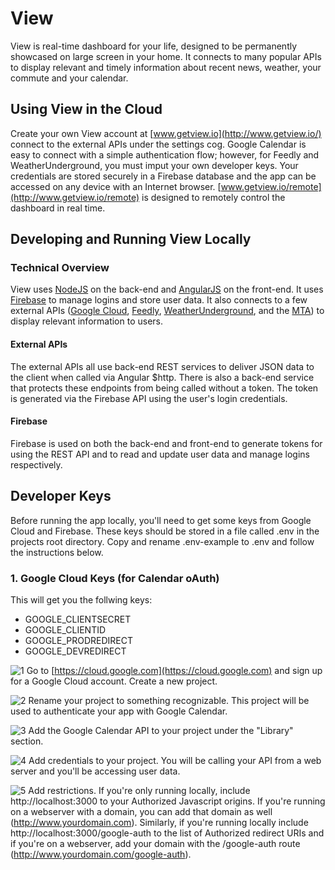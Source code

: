 # View
View is real-time dashboard for your life, designed to be permanently showcased on large screen in your home. It connects to many popular APIs to display relevant and timely information about recent news, weather, your commute and your calendar.

## Using View in the Cloud
Create your own View account at [www.getview.io](http://www.getview.io/) connect to the external APIs under the settings cog. Google Calendar is easy to connect with a simple authentication flow; however, for Feedly and WeatherUnderground, you must imput your own developer keys. Your credentials are stored securely in a Firebase database and the app can be accessed on any device with an Internet browser. [www.getview.io/remote](http://www.getview.io/remote) is designed to remotely control the dashboard in real time.

## Developing and Running View Locally
### Technical Overview
View uses [NodeJS](https://nodejs.org/en/) on the back-end and [AngularJS](https://angularjs.org/) on the front-end. It uses [Firebase](https://firebase.google.com) to manage logins and store user data. It also connects to a few external APIs ([Google Cloud](https://cloud.google.com), [Feedly](http://www.feedly.com), [WeatherUnderground](https://www.wunderground.com/), and the [MTA](http://web.mta.info/developers/)) to display relevant information to users.

#### External APIs
The external APIs all use back-end REST services to deliver JSON data to the client when called via Angular $http. There is also a back-end service that protects these endpoints from being called without a token. The token is generated via the Firebase API using the user's login credentials. 

#### Firebase
Firebase is used on both the back-end and front-end to generate tokens for using the REST API and to read and update user data and manage logins respectively.

## Developer Keys
Before running the app locally, you'll need to get some keys from Google Cloud and Firebase. These keys should be stored in a file called .env in the projects root directory. Copy and rename .env-example to .env and follow the instructions below.

### 1. Google Cloud Keys (for Calendar oAuth)
This will get you the follwing keys:
* GOOGLE_CLIENTSECRET
* GOOGLE_CLIENTID
* GOOGLE_PRODREDIRECT
* GOOGLE_DEVREDIRECT

![1](https://gist.githubusercontent.com/iamnickvolpe/2822c99c0169be7765d712c110bfdc37/raw/4f639d714453af9074fdecd9a2adfb1eac58cf88/View%2520Documentation-01.png)
Go to [https://cloud.google.com](https://cloud.google.com) and sign up for a Google Cloud account. Create a new project.

![2](https://gist.githubusercontent.com/iamnickvolpe/2822c99c0169be7765d712c110bfdc37/raw/ecbe3dc94e080fb86ecad3ce27aaeab9ca26e27e/View%2520Documentation-02.png)
Rename your project to something recognizable. This project will be used to authenticate your app with Google Calendar.

![3](https://gist.githubusercontent.com/iamnickvolpe/2822c99c0169be7765d712c110bfdc37/raw/ecbe3dc94e080fb86ecad3ce27aaeab9ca26e27e/View%2520Documentation-04.png)
Add the Google Calendar API to your project under the "Library" section.

![4](https://gist.githubusercontent.com/iamnickvolpe/2822c99c0169be7765d712c110bfdc37/raw/ecbe3dc94e080fb86ecad3ce27aaeab9ca26e27e/View%2520Documentation-07.png)
Add credentials to your project. You will be calling your API from a web server and you'll be accessing user data.

![5](https://gist.githubusercontent.com/iamnickvolpe/2822c99c0169be7765d712c110bfdc37/raw/ecbe3dc94e080fb86ecad3ce27aaeab9ca26e27e/View%2520Documentation-08.png)
Add restrictions. If you're only running locally, include http://localhost:3000 to your Authorized Javascript origins. If you're running on a webserver with a domain, you can add that domain as well (http://www.yourdomain.com). Similarly, if you're running locally include http://localhost:3000/google-auth to the list of Authorized redirect URIs and if you're on a webserver, add your domain with the /google-auth route (http://www.yourdomain.com/google-auth).
